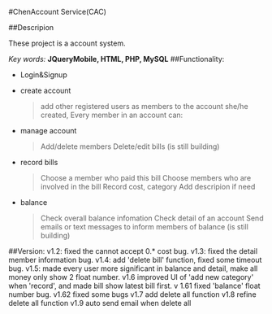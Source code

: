 #ChenAccount Service(CAC)

##Descripion

These project is a account system.

  *Key words:* **JQueryMobile, HTML, PHP, MySQL**
##Functionality:

* Login&Signup



* create account

	>add other registered users as members to the account she/he created,
  Every member in an account can:

* manage account

  >Add/delete members
  Delete/edit bills (is still building)

* record bills

  >Choose a member who paid this bill
  Choose members who are involved in the bill
  Record cost, category
  Add descripion if need

* balance

  >Check overall balance infomation
  Check detail of an account
  Send emails or text messages to inform members of balance (is still building)

##Version:
v1.2: fixed the cannot accept 0.* cost bug.
v1.3: fixed the detail member information bug.
v1.4: add 'delete bill' function, fixed some timeout bug.
v1.5: made every user more significant in balance and detail, make all money only show 2 float number.
v1.6 improved UI of 'add new category' when 'record', and made bill show latest bill first.
v 1.61 fixed 'balance' float number bug.
v1.62 fixed some bugs
v1.7 add delete all function
v1.8 refine delete all function
v1.9 auto send email when delete all
